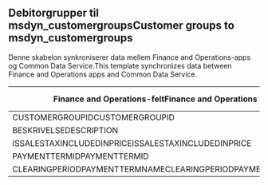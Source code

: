 ## <a name="customer-groups-to-msdyn_customergroups"></a><span data-ttu-id="ecd31-101">Debitorgrupper til msdyn_customergroups</span><span class="sxs-lookup"><span data-stu-id="ecd31-101">Customer groups to msdyn_customergroups</span></span>

<span data-ttu-id="ecd31-102">Denne skabelon synkroniserer data mellem Finance and Operations-apps og Common Data Service.</span><span class="sxs-lookup"><span data-stu-id="ecd31-102">This template synchronizes data between Finance and Operations apps and Common Data Service.</span></span>

<span data-ttu-id="ecd31-103">Finance and Operations-felt</span><span class="sxs-lookup"><span data-stu-id="ecd31-103">Finance and Operations field</span></span> | <span data-ttu-id="ecd31-104">Tilknytningstype</span><span class="sxs-lookup"><span data-stu-id="ecd31-104">Map type</span></span> | <span data-ttu-id="ecd31-105">Andet Dynamics 365-felt</span><span class="sxs-lookup"><span data-stu-id="ecd31-105">Other Dynamics 365 field</span></span> | <span data-ttu-id="ecd31-106">Standardværdi</span><span class="sxs-lookup"><span data-stu-id="ecd31-106">Default value</span></span>
---|---|---|---
<span data-ttu-id="ecd31-107">CUSTOMERGROUPID</span><span class="sxs-lookup"><span data-stu-id="ecd31-107">CUSTOMERGROUPID</span></span> | = | <span data-ttu-id="ecd31-108">msdyn_groupid</span><span class="sxs-lookup"><span data-stu-id="ecd31-108">msdyn_groupid</span></span> | 
<span data-ttu-id="ecd31-109">BESKRIVELSE</span><span class="sxs-lookup"><span data-stu-id="ecd31-109">DESCRIPTION</span></span> | = | <span data-ttu-id="ecd31-110">msdyn_description</span><span class="sxs-lookup"><span data-stu-id="ecd31-110">msdyn_description</span></span> | 
<span data-ttu-id="ecd31-111">ISSALESTAXINCLUDEDINPRICE</span><span class="sxs-lookup"><span data-stu-id="ecd31-111">ISSALESTAXINCLUDEDINPRICE</span></span> | >< | <span data-ttu-id="ecd31-112">msdyn_issalestaxincludedinprice</span><span class="sxs-lookup"><span data-stu-id="ecd31-112">msdyn_issalestaxincludedinprice</span></span> | 
<span data-ttu-id="ecd31-113">PAYMENTTERMID</span><span class="sxs-lookup"><span data-stu-id="ecd31-113">PAYMENTTERMID</span></span> | = | <span data-ttu-id="ecd31-114">msdyn_paymenttermid.msdyn_name</span><span class="sxs-lookup"><span data-stu-id="ecd31-114">msdyn_paymenttermid.msdyn_name</span></span> | 
<span data-ttu-id="ecd31-115">CLEARINGPERIODPAYMENTTERMNAME</span><span class="sxs-lookup"><span data-stu-id="ecd31-115">CLEARINGPERIODPAYMENTTERMNAME</span></span> | = | <span data-ttu-id="ecd31-116">msdyn_clearingperiodpaymenttermname.msdyn_name</span><span class="sxs-lookup"><span data-stu-id="ecd31-116">msdyn_clearingperiodpaymenttermname.msdyn_name</span></span> | 

